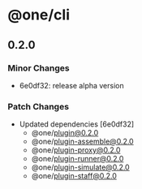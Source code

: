 # @one/cli

## 0.2.0

### Minor Changes

- 6e0df32: release alpha version

### Patch Changes

- Updated dependencies [6e0df32]
  - @one/plugin@0.2.0
  - @one/plugin-assemble@0.2.0
  - @one/plugin-proxy@0.2.0
  - @one/plugin-runner@0.2.0
  - @one/plugin-simulate@0.2.0
  - @one/plugin-staff@0.2.0
